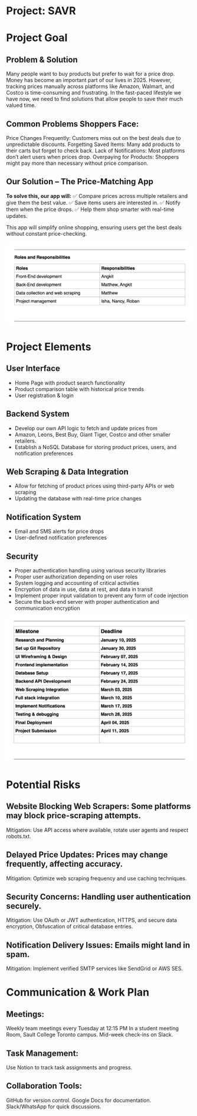# Project: SAVR
# Project Goal
## Problem & Solution
Many people want to buy products but prefer to wait for a price drop. Money has become an important part of our lives in 2025. However, tracking prices manually across platforms like Amazon, Walmart, and Costco is time-consuming and frustrating. In the fast-paced lifestyle we have now, we need to find solutions that allow people to save their much valued time.
## Common Problems Shoppers Face:
Price Changes Frequently: Customers miss out on the best deals due to unpredictable discounts.
Forgetting Saved Items: Many add products to their carts but forget to check back.
Lack of Notifications: Most platforms don’t alert users when prices drop.
Overpaying for Products: Shoppers might pay more than necessary without price comparison.
## Our Solution – The Price-Matching App
**To solve this, our app will:**
✅ Compare prices across multiple retailers and give them the best value.
✅ Save items users are interested in.
✅ Notify them when the price drops.
✅ Help them shop smarter with real-time updates.

This app will simplify online shopping, ensuring users get the best deals without constant price-checking.

![sample](./sample_assets/roles.png)

# Project Elements
## User Interface
- Home Page with product search functionality
- Product comparison table with historical price trends
- User registration & login
## Backend System
- Develop our own API logic to fetch and update prices from
- Amazon, Leons, Best Buy, Giant Tiger, Costco and other smaller retailers.
- Establish a NoSQL Database for storing product prices, users, and notification preferences
## Web Scraping & Data Integration
- Allow for fetching of product prices using third-party APIs or web scraping
- Updating the database with real-time price changes
## Notification System
- Email and SMS alerts for price drops
- User-defined notification preferences
## Security
- Proper authentication handling using various security libraries
- Proper user authorization depending on user roles
- System logging and accounting of critical activities
- Encryption of data in use, data at rest, and data in transit
- Implement proper input validation to prevent any form of code injection
- Secure the back-end server with proper authentication and communication encryption

![milestonePNG](./sample_assets/milestones.png)

# Potential Risks
## Website Blocking Web Scrapers: Some platforms may block price-scraping attempts.
Mitigation: Use API access where available, rotate user agents and respect robots.txt.
## Delayed Price Updates: Prices may change frequently, affecting accuracy.
Mitigation: Optimize web scraping frequency and use caching techniques.
## Security Concerns: Handling user authentication securely.
Mitigation: Use OAuth or JWT authentication, HTTPS, and secure data encryption, Obfuscation of critical database entries.
## Notification Delivery Issues: Emails might land in spam.
Mitigation: Implement verified SMTP services like SendGrid or AWS SES.

# Communication & Work Plan
## Meetings:
Weekly team meetings every Tuesday at 12:15 PM In a student meeting Room, Sault College Toronto campus.
Mid-week check-ins on Slack.
## Task Management:
Use Notion to track task assignments and progress.
## Collaboration Tools:
GitHub for version control.
Google Docs for documentation.
Slack/WhatsApp for quick discussions.